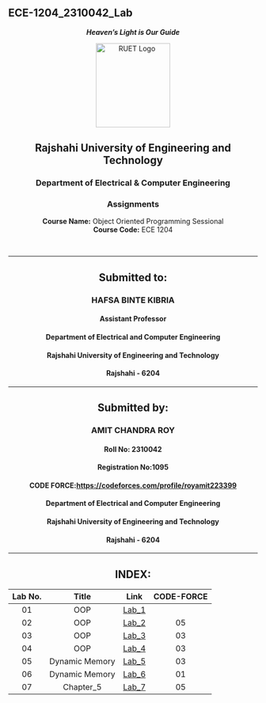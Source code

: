 ## ECE-1204_2310042_Lab
<div align="center">
  
_**Heaven’s Light is Our Guide**_
</div>

<p align="center">
  <img src="https://github.com/user-attachments/assets/18531be8-2a84-4bea-9027-5f1c40549dfa" alt="RUET Logo" style="width:150px;height:170px;">
</p>

<div align="center">
  
  ## **Rajshahi University of Engineering and Technology** <br> 
  ### **Department of Electrical & Computer Engineering**
  ### **Assignments**<br>
  **Course Name:** Object Oriented Programming Sessional <br>
  **Course Code:** ECE 1204
</div>
<br>
<div align="center">

---  
##  Submitted to: 

### **HAFSA BINTE KIBRIA**
#### Assistant Professor
#### Department of Electrical and Computer Engineering
#### Rajshahi University of Engineering and Technology
#### Rajshahi - 6204

---

## Submitted by:

### **AMIT CHANDRA ROY**
#### Roll No: 2310042
#### Registration No:1095
#### CODE FORCE:https://codeforces.com/profile/royamit223399
#### Department of Electrical and Computer Engineering
#### Rajshahi University of Engineering and Technology
#### Rajshahi - 6204

---
</div>

<div align="center">

## INDEX:
| Lab No. | Title | Link | CODE-FORCE |
| :---: | :---: | :---: | :----: |
| 01 | OOP |[Lab_1](https://github.com/Amit2310042/ECE-1204_2310042/blob/main/Lab_01.md)
| 02 | OOP |[Lab_2](https://github.com/Amit2310042/ECE-1204_2310042/blob/main/Lab_02.md) |05|
| 03 | OOP |[Lab_3](https://github.com/Amit2310042/ECE-1204_2310042/blob/main/Lab_03.md) |03|
| 04 | OOP |[Lab_4](https://github.com/Amit2310042/ECE-1204_2310042/blob/main/Lab_04.md) |03|
| 05 | Dynamic Memory |[Lab_5](https://github.com/Amit2310042/ECE-1204_2310042/blob/main/Lab_05.md) |03|
| 06 | Dynamic Memory |[Lab_6](https://github.com/Amit2310042/ECE-1204_2310042/blob/main/Lab_06.md) |01|
| 07 | Chapter_5 |[Lab_7]() |05|
